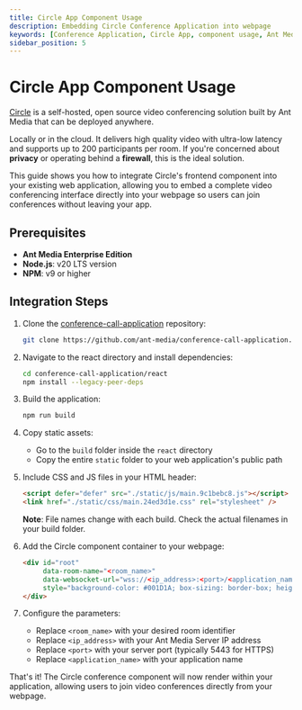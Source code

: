 ```yaml
---
title: Circle App Component Usage 
description: Embedding Circle Conference Application into webpage
keywords: [Conference Application, Circle App, component usage, Ant Media Server Documentation, Ant Media Server Tutorials]
sidebar_position: 5
---
```


# Circle App Component Usage

[Circle](https://github.com/ant-media/conference-call-application) is a self-hosted, open source video conferencing solution built by Ant Media that can be deployed anywhere.

Locally or in the cloud. It delivers high quality video with ultra-low latency and supports up to 200 participants per room. If you're concerned about **privacy** or operating behind a **firewall**, this is the ideal solution.

This guide shows you how to integrate Circle's frontend component into your existing web application, allowing you to embed a complete video conferencing interface directly into your webpage so users can join conferences without leaving your app.


## Prerequisites

- **Ant Media Enterprise Edition** 
- **Node.js**: v20 LTS version
- **NPM**: v9 or higher

## Integration Steps

1. Clone the [conference-call-application](https://github.com/ant-media/conference-call-application) repository:
   ```bash
   git clone https://github.com/ant-media/conference-call-application.git
   ```

2. Navigate to the react directory and install dependencies:
   ```bash
   cd conference-call-application/react
   npm install --legacy-peer-deps
   ```

3. Build the application:
   ```bash
   npm run build
   ```

4. Copy static assets:
   - Go to the `build` folder inside the `react` directory
   - Copy the entire `static` folder to your web application's public path

5. Include CSS and JS files in your HTML header:
   ```html
   <script defer="defer" src="./static/js/main.9c1bebc8.js"></script>
   <link href="./static/css/main.24ed3d1e.css" rel="stylesheet" />
   ```
   **Note**: File names change with each build. Check the actual filenames in your build folder.

6. Add the Circle component container to your webpage:
   ```html
   <div id="root" 
        data-room-name="<room_name>" 
        data-websocket-url="wss://<ip_address>:<port>/<application_name>/websocket" 
        style="background-color: #001D1A; box-sizing: border-box; height: 480px; width: 640px; position: relative;">
   </div>
   ```

7. Configure the parameters:
   - Replace `<room_name>` with your desired room identifier
   - Replace `<ip_address>` with your Ant Media Server IP address  
   - Replace `<port>` with your server port (typically 5443 for HTTPS)
   - Replace `<application_name>` with your application name

That's it! The Circle conference component will now render within your application, allowing users to join video conferences directly from your webpage.
